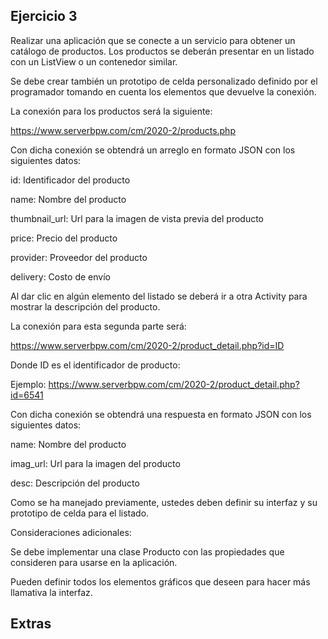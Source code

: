 ## Ejercicio 3
Realizar una aplicación que se conecte a un servicio para obtener un catálogo de productos. Los productos se deberán presentar en un listado con un ListView o un contenedor similar.

Se debe crear también un prototipo de celda personalizado definido por el programador tomando en cuenta los elementos que devuelve la conexión.

La conexión para los productos será la siguiente:

https://www.serverbpw.com/cm/2020-2/products.php

Con dicha conexión se obtendrá un arreglo en formato JSON con los siguientes datos:

id: Identificador del producto

name: Nombre del producto

thumbnail_url: Url para la imagen de vista previa del producto

price: Precio del producto

provider: Proveedor del producto

delivery: Costo de envío


Al dar clic en algún elemento del listado se deberá ir a otra Activity para mostrar la descripción del producto.

La conexión para esta segunda parte será:

https://www.serverbpw.com/cm/2020-2/product_detail.php?id=ID

Donde ID es el identificador de producto:

Ejemplo: https://www.serverbpw.com/cm/2020-2/product_detail.php?id=6541

Con dicha conexión se obtendrá una respuesta en formato JSON con los siguientes datos:

name: Nombre del producto

imag_url: Url para la imagen del producto

desc: Descripción del producto

Como se ha manejado previamente, ustedes deben definir su interfaz y su prototipo de celda para el listado.

Consideraciones adicionales:

Se debe implementar una clase Producto con las propiedades que consideren para usarse en la aplicación.

Pueden definir todos los elementos gráficos que deseen para hacer más llamativa la interfaz.

## Extras